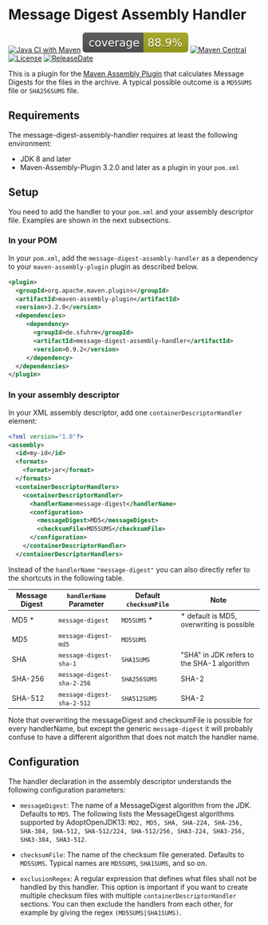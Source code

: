Message Digest Assembly Handler
===================

[![Java CI with Maven](https://github.com/sfuhrm/message-digest-assembly-handler/actions/workflows/maven-ref.yml/badge.svg)](https://github.com/sfuhrm/message-digest-assembly-handler/actions/workflows/maven-ref.yml)
[![Coverage](https://raw.githubusercontent.com/sfuhrm/message-digest-assembly-handler/gh-pages/jacoco.svg)]() 
[![Maven Central](https://maven-badges.herokuapp.com/maven-central/de.sfuhrm/message-digest-assembly-handler/badge.svg)](https://maven-badges.herokuapp.com/maven-central/de.sfuhrm/message-digest-assembly-handler) 
[![License](https://img.shields.io/badge/License-Apache%202.0-blue.svg)](https://opensource.org/licenses/Apache-2.0)
[![ReleaseDate](https://img.shields.io/github/release-date/sfuhrm/message-digest-assembly-handler)](https://github.com/sfuhrm/message-digest-assembly-handler/releases)

This is a plugin for the [Maven Assembly Plugin](http://maven.apache.org/plugins/maven-assembly-plugin/) that calculates
Message Digests for the files in the archive.
A typical possible outcome is a `MD5SUMS` file or `SHA256SUMS` file.

Requirements
--------------
The message-digest-assembly-handler requires at least the following environment:
*   JDK 8 and later
*   Maven-Assembly-Plugin 3.2.0 and later as a plugin in your `pom.xml`

Setup
--------------
You need to add the handler to your `pom.xml` and your assembly descriptor file.
Examples are shown in the next subsections.

### In your POM

In your `pom.xml`, add the `message-digest-assembly-handler` as a dependency to your `maven-assembly-plugin` plugin as described below.

```xml
<plugin>
  <groupId>org.apache.maven.plugins</groupId>
  <artifactId>maven-assembly-plugin</artifactId>
  <version>3.2.0</version>
  <dependencies>
     <dependency>
       <groupId>de.sfuhrm</groupId>
       <artifactId>message-digest-assembly-handler</artifactId>
       <version>0.9.2</version>
     </dependency>
  </dependencies>
</plugin>
```

### In your assembly descriptor

In your XML assembly descriptor, add one `containerDescriptorHandler` element:

```xml
<?xml version="1.0"?>
<assembly>
  <id>my-id</id>
  <formats>
    <format>jar</format>
  </formats>
  <containerDescriptorHandlers>
    <containerDescriptorHandler>
      <handlerName>message-digest</handlerName>
      <configuration>
        <messageDigest>MD5</messageDigest>
        <checksumFile>MD5SUMS</checksumFile>
      </configuration>
    </containerDescriptorHandler>
  </containerDescriptorHandlers>
```

Instead of the `handlerName` `"message-digest"` you can also directly
refer to the shortcuts in the following table.

| Message Digest  | `handlerName` Parameter    | Default `checksumFile` | Note                                         |
|-----------------|----------------------------|------------------------|----------------------------------------------|
| MD5 *           | `message-digest`           | `MD5SUMS` *            | * default is MD5, overwriting is possible    |
| MD5             | `message-digest-md5`       | `MD5SUMS`              |                                              |
| SHA             | `message-digest-sha-1`     | `SHA1SUMS`             |  "SHA" in JDK refers to the SHA-1 algorithm  |
| SHA-256         | `message-digest-sha-2-256` | `SHA256SUMS`           | SHA-2                                        |
| SHA-512         | `message-digest-sha-2-512` | `SHA512SUMS`           | SHA-2                                        |

Note that overwriting the messageDigest and checksumFile is possible for
every handlerName, but except the generic
`message-digest` it will probably confuse to have a different algorithm that
does not match the handler name.

Configuration
--------------
The handler declaration in the assembly descriptor
understands the following configuration parameters:

*   `messageDigest`: The name of a MessageDigest algorithm from the JDK.
    Defaults to `MD5`.
    The following lists the MessageDigest algorithms supported by AdoptOpenJDK13:
    `MD2, MD5, SHA, SHA-224, SHA-256, SHA-384, SHA-512, SHA-512/224, SHA-512/256, SHA3-224, SHA3-256, SHA3-384, SHA3-512`.

*   `checksumFile`: The name of the checksum file generated. Defaults to
    `MD5SUMS`. Typical names are
    `MD5SUMS`, `SHA1SUMS`, and so on.

*   `exclusionRegex`: A regular expression that defines what files shall not
    be handled by this handler. This option is important if you want to create
    multiple checksum files with multiple `containerDescriptorHandler` sections.
    You can then exclude the handlers from each other, for example by
    giving the regex `(MD5SUMS|SHA1SUMS)`.
